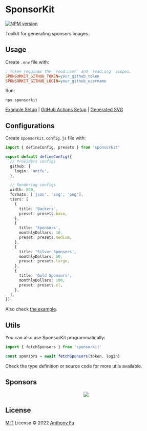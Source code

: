 # SponsorKit

[![NPM version](https://img.shields.io/npm/v/sponsorkit?color=a1b858&label=)](https://www.npmjs.com/package/sponsorkit)

Toolkit for generating sponsors images.

## Usage

Create `.env` file with:

```ini
; Token requires the `read:user` and `read:org` scopes.
SPONSORKIT_GITHUB_TOKEN=your_github_token
SPONSORKIT_GITHUB_LOGIN=your_github_username
```

Run:

```base
npx sponsorkit
```

[Example Setup](./example/) | [GitHub Actions Setup](https://github.com/antfu/static/blob/master/.github/workflows/scheduler.yml) | [Generated SVG](https://cdn.jsdelivr.net/gh/antfu/static/sponsors.svg)

## Configurations

Create `sponsorkit.config.js` file with:

```ts
import { defineConfig, presets } from 'sponsorkit'

export default defineConfig({
  // Providers configs
  github: {
    login: 'antfu',
  },

  // Rendering configs
  width: 800,
  formats: ['json', 'svg', 'png'],
  tiers: [
    {
      title: 'Backers',
      preset: presets.base,
    },
    {
      title: 'Sponsors',
      monthlyDollars: 10,
      preset: presets.medium,
    },
    {
      title: 'Silver Sponsors',
      monthlyDollars: 50,
      preset: presets.large,
    },
    {
      title: 'Gold Sponsors',
      monthlyDollars: 100,
      preset: presets.xl,
    },
  ],
})
```

Also check [the example](./example/).

## Utils

You can also use SponsorKit programmatically:

```ts
import { fetchSponsors } from 'sponsorkit'

const sponsors = await fetchSponsors(token, login)
```

Check the type definition or source code for more utils available.

## Sponsors

<p align="center">
  <a href="https://cdn.jsdelivr.net/gh/antfu/static/sponsors.svg">
    <img src='https://cdn.jsdelivr.net/gh/antfu/static/sponsors.svg'/>
  </a>
</p>

## License

[MIT](./LICENSE) License © 2022 [Anthony Fu](https://github.com/antfu)
